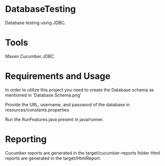 # DatabaseTesting
Database testing using JDBC. 

# Tools
Maven
Cucumber
JDBC

# Requirements and Usage
In order to utilize this project you need to create the Database schema as mentioned in 'Database Schema.png'

Provide the URL, username, and password of the database in resources/constants.properties

Run the RunFeatures.java present in java/runner.

# Reporting 
Cucumber reports are generated in the target/cucumber-reports folder
Html reports are generated in the target/HtmlReport.
